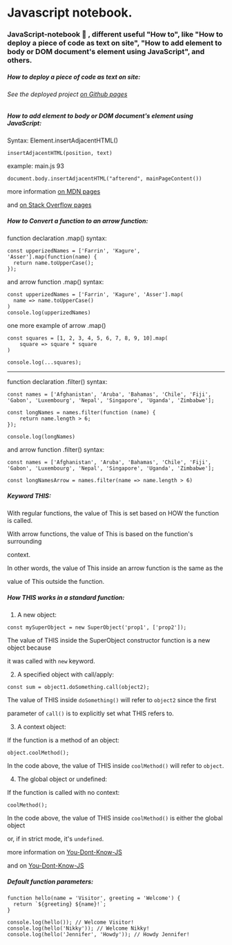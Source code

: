# Javascript notebook.

### JavaScript-notebook :notebook: , different useful "How to", like "How to deploy a piece of code as text on site", "How to add element to body or DOM document's element using JavaScript", and others.

##### How to deploy a piece of code as text on site:

###### See the deployed project [on Github pages](https://hacking-nassa-with-html.github.io/javascript-notebook)

##### How to add element to body or DOM document's element using JavaScript:

Syntax: Element.insertAdjacentHTML() 

```
insertAdjacentHTML(position, text)
```

example: main.js 93

```
document.body.insertAdjacentHTML("afterend", mainPageContent())
```

more information [on MDN pages](https://developer.mozilla.org/en-US/docs/Web/API/Element/insertAdjacentHTML)

and [on Stack Overflow pages](https://stackoverflow.com/questions/15741006/adding-div-element-to-body-or-document-in-javascript)


##### How to Convert a function to an arrow function:

function declaration .map() syntax:

```
const upperizedNames = ['Farrin', 'Kagure', 'Asser'].map(function(name) { 
  return name.toUpperCase();
});
```

and arrow function .map() syntax:

```
const upperizedNames = ['Farrin', 'Kagure', 'Asser'].map(
  name => name.toUpperCase()
)
console.log(upperizedNames)
```

one more example of arrow .map()

```
const squares = [1, 2, 3, 4, 5, 6, 7, 8, 9, 10].map(
    square => square * square
)

console.log(...squares);
```

---

function declaration .filter() syntax:

```
const names = ['Afghanistan', 'Aruba', 'Bahamas', 'Chile', 'Fiji', 'Gabon', 'Luxembourg', 'Nepal', 'Singapore', 'Uganda', 'Zimbabwe'];

const longNames = names.filter(function (name) {
    return name.length > 6;
});

console.log(longNames)
```

and arrow function .filter() syntax:

```
const names = ['Afghanistan', 'Aruba', 'Bahamas', 'Chile', 'Fiji', 'Gabon', 'Luxembourg', 'Nepal', 'Singapore', 'Uganda', 'Zimbabwe'];

const longNamesArrow = names.filter(name => name.length > 6)
```

##### Keyword THIS:

With regular functions, the value of This is set based on HOW the function is called. 

With arrow functions, the value of This is based on the function's surrounding 

context. 

In other words, the value of This inside an arrow function is the same as the 

value of This outside the function.

##### How THIS works in a standard function:

1. A new object:

```
const mySuperObject = new SuperObject('prop1', ['prop2']); 
```

The value of THIS inside the SuperObject constructor function is a new object because 

it was called with `new` keyword.

2. A specified object with call/apply:

```
const sum = object1.doSomething.call(object2);
```

The value of THIS inside `doSomething()` will refer to `object2` since the first 

parameter of `call()` is to explicitly set what THIS refers to.

3. A context object:

If the function is a method of an object:

```
object.coolMethod();
```

In the code above, the value of THIS inside `coolMethod()` will refer to `object`.

4. The global object or undefined:

If the function is called with no context:

```
coolMethod();
```

In the code above, the value of THIS inside `coolMethod()` is either the global object 

or, if in strict mode, it's `undefined`.

more information on [You-Dont-Know-JS](https://github.com/getify/You-Dont-Know-JS/blob/1st-ed/this%20&%20object%20prototypes/README.md#you-dont-know-js-this--object-prototypes)

and on [You-Dont-Know-JS](https://github.com/getify/You-Dont-Know-JS/blob/master/README.md)

##### Default function parameters:

```
function hello(name = 'Visitor', greeting = 'Welcome') {
  return `${greeting} ${name}!`;
}

console.log(hello()); // Welcome Visitor!
console.log(hello('Nikky')); // Welcome Nikky!
console.log(hello('Jennifer', 'Howdy')); // Howdy Jennifer!
```